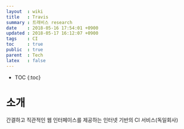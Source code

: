 ```yaml
---
layout  : wiki
title   : Travis
summary : 트래비스 research 
date    : 2018-05-16 17:54:01 +0900
updated : 2018-05-17 16:12:07 +0900
tags    : CI
toc     : true
public  : true
parent  : Tech
latex   : false
---
```

* TOC
{:toc}

# 소개
간결하고 직관적인 웹 인터페이스를 제공하는 인터넷 기반의 CI 서비스(독일회사)













